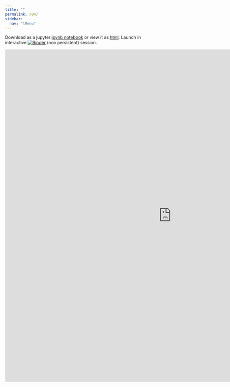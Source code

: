 ```yaml
---
title: ""
permalink: /04/
sidebar:
  nav: "lMenu"
---
```


Download as a jupyter [ipynb notebook](https://datascience-intro.github.io/1MS041-2020/lectures/04.ipynb) or view it as [html](https://datascience-intro.github.io/1MS041-2020/lectures/04.html).
Launch in interactive [![Binder](https://mybinder.org/badge_logo.svg)](https://mybinder.org/v2/gh/datascience-intro/1MS041-2020/gh-pages?filepath=lectures%2F04.ipynb) (non persistent) session.

<iframe src="https://datascience-intro.github.io/1MS041-2020/lectures/04.html" width="1080" height="1080" frameborder="0"></iframe>

    